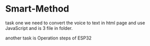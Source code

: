 # Smart-Method
task one we need to convert the voice to text in html page and use JavaScript and is 3 file in folder. 

another task is Operation steps of ESP32
